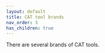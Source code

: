 ```yaml
---
layout: default
title: CAT tool brands
nav_order: 3
has_children: true
---
```


There are several brands of CAT tools.
